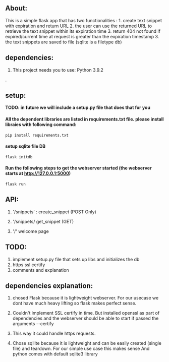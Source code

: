 ## About:

  This is a simple flask app that has two functionalities :
      1. create text snippet with expiration and return URL
      2. the user can use the returned URL to retrieve the text snippet within its expiration time
      3. return 404 not found if expired/current time at request is greater than the expiration timestamp
      3. the text snippets are saved to file (sqlite is a filetype db)



##  dependencies:

1. This project needs you to use:  Python 3.9.2



.


##  setup:

 **TODO:  in future we will include a setup.py file that does that for you**



#### All the dependent libraries are listed in requirements.txt file. please install libraies with following command:
    
   `pip install requirements.txt`

#### setup sqlite file DB
   `flask initdb`  	

#### Run the following steps to get the webserver  started (the webserver starts at http://127.0.0.1:5000)

   `flask run` 





## API:

1. '/snippets' :   create_snippet (POST Only)


2. '/snippets/<name> get_snippet (GET)


3. '/' welcome page




## TODO:

1. implement setup.py file that sets up libs and initializes the db
2. https ssl certify
3. comments and explanation



## dependencies explanation:

 1. chosed Flask because it is lightweight webserver. For our usecase we dont have much heavy lifting so flask makes perfect sense.

 2. Couldn't implement SSL certify in time. But installed openssl as part of dependencies and the webserver should be able to start if passed the arguments --certify

 3. This way it could handle https requests. 

 4. Chose sqllite because it is lightweight and can be easily created (single file) and teardown. For our simple use case this makes sense
    And python comes with default sqlite3 library
 
 




 



